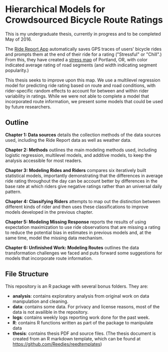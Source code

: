 # Hierarchical Models for Crowdsourced Bicycle Route Ratings
This is my undergraduate thesis, currently in progress and to be completed May
of 2016.

The [Ride Report App](ride.report) automatically saves GPS traces of users'
bicycle rides and prompts them at the end of their ride for a rating ("Stressful"
or "Chill".) From this, they have created a [stress map](ride.report/map) of
Portland, OR, with color indicated average rating of road segments (and width 
indicating segment popularity.)

This thesis seeks to improve upon this map. We use a multilevel regression model
for predicting ride rating based on route and road conditions, with rider-specific
random effects to account for between and within rider variability in ratings. 
While we were not able to complete a model that incorporated route information,
we present some models that could be used by future researchers.

## Outline
**Chapter 1: Data sources** details the collection methods of the data sources used,
including the Ride Report data as well as weather data.

**Chapter 2: Methods** outlines the main modeling methods used, including 
logistic regression, multilevel models, and additive models, to keep the analysis
accessible for most readers. 

**Chapter 3: Modeling Rides and Riders** compares
six iteratively built statistical models, importantly demonstrating that the 
differences in average ride rating throughout the day can be account better
by differences in the base rate at which riders give negative ratings rather
than an universal daily pattern. 

**Chapter 4: Classifying Riders** attempts
to map out the distinction between different kinds of rider and then uses
these classifications to improve models developed in the previous chapter. 

**Chapter 5: Modeling Missing Response** reports the results of using expectation
maximization to use ride observations that are missing a rating to reduce the
potential bias in estimates in previous models and, at the same time, model
the missing data mechanism.

**Chapter 6: Unfinished Work: Modeling Routes** outlines the data transformation
challenges we faced and puts forward some suggestions for models that incorporate
route information.

## File Structure
This repository is an R package with several bonus folders. They are:

- **analysis**: contains exploratory analysis from original work on data
manipulation and cleaning.
- **data**: contains some data. For privacy and license reasons, most of the
data is not availible in the repository. 
- **logs**: contains weekly logs reporting work done for the past week. 
- **R**: contains R functions written as part of the package to manipulate data
- **thesis**: contains thesis PDF and source files. (The thesis document is
created from an R markdown template, which can be found at
<https://github.com/Reedies/reedtemplates>)
